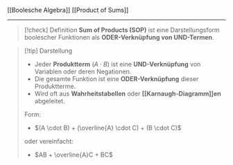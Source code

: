 [[Boolesche Algebra]]
[[Product of Sums]]

---

> [!check] Definition
> **Sum of Products (SOP)** ist eine Darstellungsform boolescher Funktionen als **ODER-Verknüpfung von UND-Termen**.

> [!tip] Darstellung
> - Jeder **Produktterm** ($A \cdot B$) ist eine **UND-Verknüpfung** von Variablen oder deren Negationen.
> - Die gesamte Funktion ist eine **ODER-Verknüpfung** dieser Produktterme.
> - Wird oft aus **Wahrheitstabellen** oder **[[Karnaugh-Diagramm]]en** abgeleitet.
> 
>Form:
> - $(A \cdot B) + (\overline{A} \cdot C) + (B \cdot C)$
> 
> oder vereinfacht:
> - $AB + \overline{A}C + BC$
